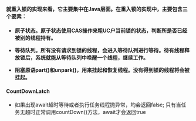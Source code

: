 <h4>就重入锁的实现来看，它主要集中在Java层面。在重入锁的实现中，主要包含三个要素：<h4/>

- 原子状态。原子状态使用CAS操作来粗UC户当前锁的状态，判断所是否已经被别的线程持有。

- 等待队列。所有没有请求到锁的线程，会进入等待队列进行等待。待有线程释放锁后，系统就能从等待队列中唤醒一个线程，继续工作。

- 阻塞原语part()和unpark()，用来挂起和恢复线程。没有得到锁的线程将会被挂起。

<h4>CountDownLatch</h4>

- 如果出现await超时等待或者执行任务线程抛异常，均会返回false; 只有当任务无超时正常调用countDown()方法，await才会返回true